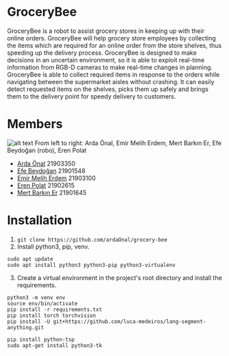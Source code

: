 # GroceryBee
GroceryBee is a robot to assist grocery stores in keeping up with their online orders. GroceryBee will help grocery store employees by collecting the items which are required for an online order from the store shelves, thus speeding up the delivery process. GroceryBee is designed to make decisions in an uncertain environment, so it is able to exploit real-time information from RGB-D cameras to make real-time changes in planning. GroceryBee is able to collect required items in response to the orders while navigating between the supermarket aisles without crashing. It can easily detect requested items on the shelves, picks them up safely and brings them to the delivery point for speedy delivery to customers. 

# Members
![alt text](https://github.com/ardaOnal/grocery-bee/blob/main/GroceryBee.png?raw=true)
From left to right: Arda Önal, Emir Melih Erdem, Mert Barkın Er, Efe Beydoğan (robo), Eren Polat

- [Arda Önal](https://www.linkedin.com/in/ardaonal/) 21903350
- [Efe Beydoğan](https://www.linkedin.com/in/efebeydogan/) 21901548
- [Emir Melih Erdem](https://www.linkedin.com/in/emir-melih-erdem/) 21903100
- [Eren Polat](https://www.linkedin.com/in/eren-polat323/) 21902615
- [Mert Barkın Er](https://www.linkedin.com/in/mertbarkın/) 21901645

# Installation
1) ```git clone https://github.com/ardaOnal/grocery-bee```
2) Install python3, pip, venv.
```
sudo apt update
sudo apt install python3 python3-pip python3-virtualenv
```
3) Create a virtual environment in the project's root directory and install the requirements.
```
python3 -m venv env
source env/bin/activate
pip install -r requirements.txt
pip install torch torchvision
pip install -U git+https://github.com/luca-medeiros/lang-segment-anything.git

pip install python-tsp
sudo apt-get install python3-tk
```
